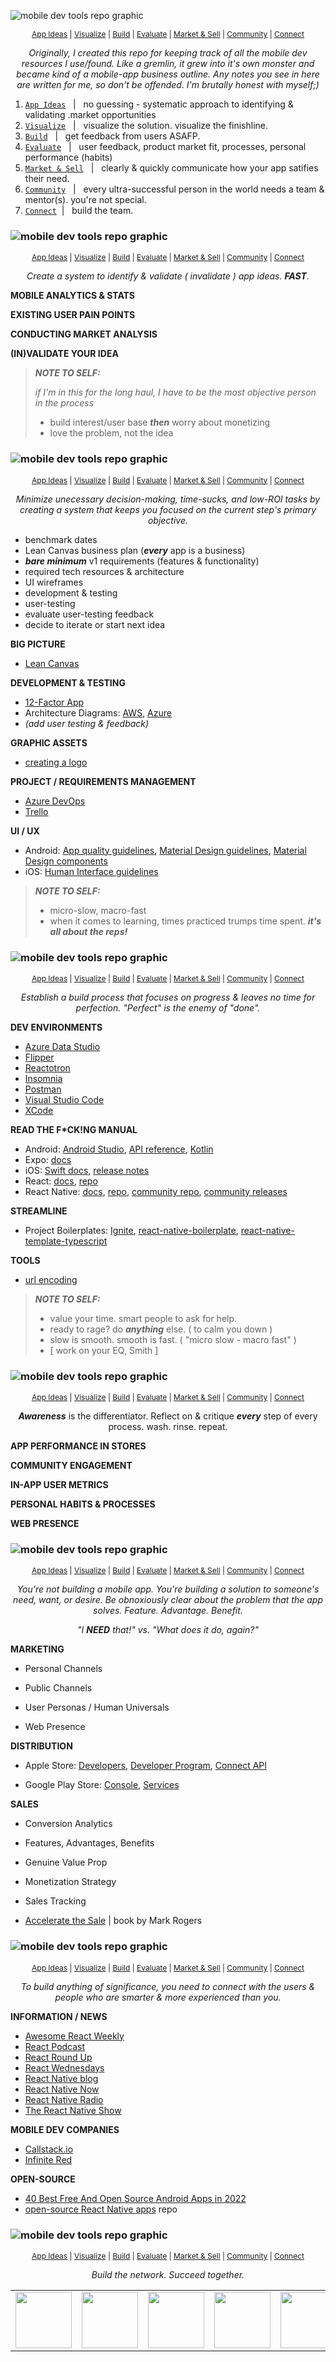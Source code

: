 <!-- #region INDEX -->

<div id='top'>

![mobile dev tools repo graphic](./assets/md_title.png)

</div>

<div align='center' style='font-size: 12px;'>

[App Ideas](#ideas) | [Visualize](#visualize) | [Build](#build) | [Evaluate](#evaluate) | [Market & Sell](#market) | [Community](#community) | [Connect](#connect)

</div>

<div align='center'>

_Originally, I created this repo for keeping track of all the mobile dev resources I use/found. Like a gremlin, it grew into it's own monster and became kind of a mobile-app business outline. Any notes you see in here are written for me, so don't be offended. I'm brutally honest with myself;)_

</div>

1. [`App Ideas`](#ideas) &nbsp;&nbsp;|&nbsp;&nbsp; no guessing - systematic approach to identifying & validating .market opportunities
2. [`Visualize`](#visualize) &nbsp;&nbsp;|&nbsp;&nbsp; visualize the solution. visualize the finishline.
3. [`Build`](#build) &nbsp;&nbsp;|&nbsp;&nbsp; get feedback from users ASAFP.
4. [`Evaluate`](#evaluate) &nbsp;&nbsp;|&nbsp;&nbsp; user feedback, product market fit, processes, personal performance (habits)
5. [`Market & Sell`](#market) &nbsp;&nbsp;|&nbsp;&nbsp; clearly & quickly communicate how your app satifies their need.
6. [`Community`](#community) &nbsp;&nbsp;|&nbsp;&nbsp; every ultra-successful person in the world needs a team & mentor(s). you're not special.
7. [`Connect`](#connect)&nbsp;&nbsp;|&nbsp;&nbsp; build the team.

<!-- #endregion /INDEX -->

<!-- #region APP IDEAS -->

<h3 id='ideas'>

![mobile dev tools repo graphic](./assets/ideas.png)

</h3>

<div align='center' style='font-size: 12px;'>

[App Ideas](#ideas) | [Visualize](#visualize) | [Build](#build) | [Evaluate](#evaluate) | [Market & Sell](#market) | [Community](#community) | [Connect](#connect)

</div>

<div align='center'>

_Create a system to identify & validate ( invalidate ) app ideas. **FAST**._

</div>

**MOBILE ANALYTICS & STATS**

**EXISTING USER PAIN POINTS**

**CONDUCTING MARKET ANALYSIS**

**(IN)VALIDATE YOUR IDEA**

> **_NOTE TO SELF:_**
>
> _if I'm in this for the long haul, I have to be the most objective person in the process_
>
> - build interest/user base **_then_** worry about monetizing
> - love the problem, not the idea

<!-- #endregion /APP IDEAS -->

<!-- #region VISUALIZE -->

<h3 id='visualize'>

![mobile dev tools repo graphic](./assets/md_visualize.png)

</h3>

<div align='center' style='font-size: 12px;'>

[App Ideas](#ideas) | [Visualize](#visualize) | [Build](#build) | [Evaluate](#evaluate) | [Market & Sell](#market) | [Community](#community) | [Connect](#connect)

</div>

<div align='center'>

_Minimize unecessary decision-making, time-sucks, and low-ROI tasks by creating a system that keeps you focused on the current step's primary objective._

</div>

- benchmark dates
- Lean Canvas business plan (**_every_** app is a business)
- **_bare minimum_** v1 requirements (features & functionality)
- required tech resources & architecture
- UI wireframes
- development & testing
- user-testing
- evaluate user-testing feedback
- decide to iterate or start next idea

**BIG PICTURE**

- [Lean Canvas]()

**DEVELOPMENT & TESTING**

- [12-Factor App](https://12factor.net/)
- Architecture Diagrams: [AWS](https://aws.amazon.com/architecture/reference-architecture-diagrams/?whitepapers-main.sort-by=item.additionalFields.sortDate&whitepapers-main.sort-order=desc&awsf.whitepapers-tech-category=*all&awsf.whitepapers-industries=*all&solutions-all.sort-by=item.additionalFields.sortDate&solutions-all.sort-order=desc), [Azure](https://docs.microsoft.com/en-us/azure/architecture/browse/)
- _(add user testing & feedback)_

**GRAPHIC ASSETS**

- [creating a logo](https://designschool.canva.com/courses/creating-a-logo/?lesson=the-how-and-why-of-designing-logos)

**PROJECT / REQUIREMENTS MANAGEMENT**

- [Azure DevOps](https://azure.microsoft.com/en-us/services/devops/?nav=min)
- [Trello](https://trello.com/)

**UI / UX**

- Android: [App quality guidelines](https://developer.android.com/quality), [Material Design guidelines](https://material.io/design), [Material Design components](https://material.io/develop/android)
- iOS: [Human Interface guidelines](https://developer.apple.com/design/human-interface-guidelines/ios/overview/themes/)

> **_NOTE TO SELF:_**
>
> - micro-slow, macro-fast
> - when it comes to learning, times practiced trumps time spent. **_it's all about the reps!_**

<!-- #endregion /VISUALIZE -->

<!-- #region BUILD -->

<h3 id='build'>

![mobile dev tools repo graphic](./assets/md_build.png)

</h3>

<div align='center' style='font-size: 12px;'>

[App Ideas](#ideas) | [Visualize](#visualize) | [Build](#build) | [Evaluate](#evaluate) | [Market & Sell](#market) | [Community](#community) | [Connect](#connect)

</div>

<div align='center'>

_Establish a build process that focuses on progress & leaves no time for perfection. "Perfect" is the enemy of "done"._

</div>

**DEV ENVIRONMENTS**

- [Azure Data Studio](https://docs.microsoft.com/en-us/sql/azure-data-studio/?view=sql-server-ver15)
- [Flipper](https://fbflipper.com/)
- [Reactotron](https://github.com/infinitered/reactotron)
- [Insomnia](https://docs.insomnia.rest/insomnia/get-started)
- [Postman](https://learning.postman.com/docs/getting-started/introduction/)
- [Visual Studio Code](https://code.visualstudio.com/docs)
- [XCode](https://developer.apple.com/documentation/xcode/)

**READ THE F\*CK!NG MANUAL**

- Android: [Android Studio](https://developer.android.com/docs), [API reference](https://developer.android.com/reference), [Kotlin](https://developer.android.com/kotlin)
- Expo: [docs](https://docs.expo.io/)
- iOS: [Swift docs](https://developer.apple.com/documentation/swift), [release notes](https://developer.apple.com/documentation/ios-ipados-release-notes)
- React: [docs](https://reactjs.org/docs), [repo](https://github.com/facebook/react)
- React Native: [docs](http://reactnative.dev/docs/getting-started), [repo](https://github.com/facebook/react-native/), [community repo](https://github.com/react-native-community), [community releases](https://github.com/react-native-community/releases)

**STREAMLINE**

- Project Boilerplates: [Ignite](https://github.com/infinitered/ignite), [react-native-boilerplate](https://github.com/thecodingmachine/react-native-boilerplate/tree/master/template), [react-native-template-typescript](https://github.com/react-native-community/react-native-template-typescript)

**TOOLS**

- [url encoding](https://ascii.cl/url-encoding.htm)

> **_NOTE TO SELF:_**
>
> - value your time. smart people to ask for help.
> - ready to rage? do **_anything_** else. ( to calm you down )
> - slow is smooth. smooth is fast. ( "micro slow - macro fast" )
> - [ work on your EQ, Smith ]

<!-- #endregion /BUILD -->

<!-- #region EVALUATE -->

<h3 id='evaluate'>

![mobile dev tools repo graphic](./assets/md_evaluate.png)

</h3>

<div align='center' style='font-size: 12px;'>

[App Ideas](#ideas) | [Visualize](#visualize) | [Build](#build) | [Evaluate](#evaluate) | [Market & Sell](#market) | [Community](#community) | [Connect](#connect)

</div>

<div align='center'>

**_Awareness_** is the differentiator. Reflect on & critique **_every_** step of every process. wash. rinse. repeat.

</div>

**APP PERFORMANCE IN STORES**

**COMMUNITY ENGAGEMENT**

**IN-APP USER METRICS**

**PERSONAL HABITS & PROCESSES**

**WEB PRESENCE**

<!-- #endregion /EVALUATE -->

<!-- #region MARKET & SELL -->

<h3 id='market'>

![mobile dev tools repo graphic](./assets/md_market.png)

</h3>

<div align='center' style='font-size: 12px;'>

[App Ideas](#ideas) | [Visualize](#visualize) | [Build](#build) | [Evaluate](#evaluate) | [Market & Sell](#market) | [Community](#community) | [Connect](#connect)

</div>

<div align='center'>

_You're not building a mobile app. You're building a solution to someone's need, want, or desire. Be obnoxiously clear about the problem that the app solves. Feature. Advantage. Benefit._

_"I **NEED** that!" vs. "What does it do, again?"_

</div>

**MARKETING**

- Personal Channels

- Public Channels

- User Personas / Human Universals

- Web Presence

**DISTRIBUTION**

- Apple Store: [Developers](https://developer.apple.com/app-store/), [Developer Program](https://developer.apple.com/programs/whats-included/), [Connect API](https://developer.apple.com/documentation/appstoreconnectapi)

- Google Play Store: [Console](https://developer.android.com/distribute/console?hl=ru), [Services](https://developer.android.com/distribute/play-services?hl=ru)

**SALES**

- Conversion Analytics

- Features, Advantages, Benefits

- Genuine Value Prop

- Monetization Strategy

- Sales Tracking

- [Accelerate the Sale](https://www.amazon.com/Accelerate-Sale-Kick-Start-Personal-Selling/dp/0071760407) | book by Mark Rogers

<!-- #endregion /MARKET & SELL -->

<!-- #region COMMUNITY -->

<h3 id='community'>

![mobile dev tools repo graphic](./assets/community.png)

</h3>

<div align='center' style='font-size: 12px;'>

[App Ideas](#ideas) | [Visualize](#visualize) | [Build](#build) | [Evaluate](#evaluate) | [Market & Sell](#market) | [Community](#community) | [Connect](#connect)

</div>

<div align='center'>

_To build anything of significance, you need to connect with the users & people who are smarter & more experienced than you._

</div>

**INFORMATION / NEWS**

- [Awesome React Weekly](https://react.libhunt.com/newsletter/archive)
- [React Podcast](https://reactpodcast.simplecast.com/)
- [React Round Up](https://devchat.tv/podcasts/react-round-up/)
- [React Wednesdays](https://www.telerik.com/react-wednesdays)
- [React Native blog](https://reactnative.dev/blog)
- [React Native Now](https://reactnativenow.com/issues)
- [React Native Radio](https://reactnativeradio.com/)
- [The React Native Show](https://callstack.com/podcast-react-native-show)

**MOBILE DEV COMPANIES**

- [Callstack.io](https://www.callstack.com/)
- [Infinite Red](https://infinite.red/)

**OPEN-SOURCE**

- [40 Best Free And Open Source Android Apps in 2022](https://antonyagnel.com/best-free-and-open-source-android-apps/)
- [open-source React Native apps](https://github.com/ReactNativeNews/React-Native-Apps) repo

<!-- #endregion /COMMUNITY -->

<!-- #region CONNECT -->

<h3 id='connect'>

![mobile dev tools repo graphic](./assets/connect.png)

</h3>

<div align='center' style='font-size: 12px;'>

[App Ideas](#ideas) | [Visualize](#visualize) | [Build](#build) | [Evaluate](#evaluate) | [Market & Sell](#market) | [Community](#community) | [Connect](#connect)

</div>

<div align='center'>

_Build the network. Succeed together._

</div>

<table align='center'>
  <tr >
    <td style="border: none;"><a alt='icon link to modevx github account' href='https://github.com/modevx' target='_blank'><img src="https://cdn.iconscout.com/icon/free/png-256/github-157-675821.png" width="90"></a></td> 
    <td style="border: none;"><a alt='icon link to modevx twitter account' href='https://twitter.com/_modevx' target='_blank'><img src="https://cdn.iconscout.com/icon/free/png-256/twitter-235-675852.png" width="90"></a></td>                      
    <td style="border: none;"><a alt='icon link to modevx email' href='mailto:ephraim@modevx.com' target='_blank'><img src="https://cdn.iconscout.com/icon/free/png-256/email-letter-envelope-message-38065.png" width="90"></a></td>  
    <td style="border: none;"><a alt='icon link to ephraim smiths linkedin account' href='https://linkedin.com/in/ephraimjsmith' target='_blank'><img src="https://cdn.iconscout.com/icon/free/png-256/linkedin-187-675833.png" width="90"></a></td>
    <td style="border: none;"><a alt='icon link to modevx instagram account' href='https://instagram.com/_modevx' target='_blank'><img src="https://cdn.iconscout.com/icon/free/png-256/instagram-2752153-2284970.png" width="90"></a></td>
  </tr>
</table>

<!-- #endregion /CONNECT -->
